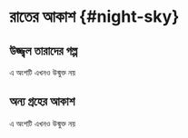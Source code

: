 # রাতের আকাশ {#night-sky}

## উজ্জ্বল তারাদের গল্প

এ অংশটি এখনও উন্মুক্ত নয়

## অন্য গ্রহের আকাশ

এ অংশটি এখনও উন্মুক্ত নয়
